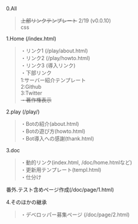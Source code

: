 
0.All
> ~~上部リンクテンプレート~~ 2/19 (v0.0.10)<br>
> css

1.Home (/index.html)
> ・リンク1 (/play/about.html)<br>
> ・リンク2 (/play/howto.html)<br>
> ・リンク3  (導入リンク)<br>
> ・下部リンク<br>
> 1:サーバー紹介テンプレート <br>
> 2:Github <br>
> 3:Twitter <br>
> ~~・著作権表示~~

2.play (/play/)
> ・Botの紹介(about.html)<br>
> ・Botの遊び方(howto.html)<br>
> ・Bot導入への感謝(thank.html)

3.doc
> ・動的リンク(index.html, /doc/home.htmlなど)<br>
> ・更新用テンプレート(templ.html)<br>
> ・仕分け

番外.テスト含めページ作成(/doc/page/1.html)

4.そのほかの継承
> ・デベロッパー募集ページ (/doc/page/2.html)